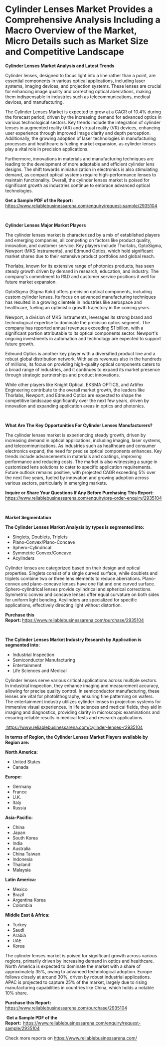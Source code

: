<p><h1>Cylinder Lenses Market Provides a Comprehensive Analysis Including a Macro Overview of the Market, Micro Details such as Market Size and Competitive Landscape</h1></p><p><strong>Cylinder Lenses Market Analysis and Latest Trends</strong></p>
<p><p>Cylinder lenses, designed to focus light into a line rather than a point, are essential components in various optical applications, including laser systems, imaging devices, and projection systems. These lenses are crucial for enhancing image quality and correcting optical aberrations, making them indispensable in industries such as telecommunications, medical devices, and manufacturing.</p><p>The Cylinder Lenses Market is expected to grow at a CAGR of 10.4% during the forecast period, driven by the increasing demand for advanced optics in various technological sectors. Key trends include the integration of cylinder lenses in augmented reality (AR) and virtual reality (VR) devices, enhancing user experience through improved image clarity and depth perception. Additionally, the growing adoption of laser technologies in manufacturing processes and healthcare is fueling market expansion, as cylinder lenses play a vital role in precision applications.</p><p>Furthermore, innovations in materials and manufacturing techniques are leading to the development of more adaptable and efficient cylinder lens designs. The shift towards miniaturization in electronics is also stimulating demand, as compact optical systems require high-performance lenses to maintain functionality. Overall, the cylinder lenses market is poised for significant growth as industries continue to embrace advanced optical technologies.</p></p>
<p><strong>Get a Sample PDF of the Report:&nbsp;</strong> <a href="https://www.reliablebusinessarena.com/enquiry/request-sample/2935104?utm_campaign=3200&utm_medium=2&utm_source=Github&utm_content=ia&utm_term=14032025&utm_id=cylinder-lenses">https://www.reliablebusinessarena.com/enquiry/request-sample/2935104</a></p>
<p>&nbsp;</p>
<p><strong>Cylinder Lenses Major Market Players</strong></p>
<p><p>The cylinder lenses market is characterized by a mix of established players and emerging companies, all competing on factors like product quality, innovation, and customer service. Key players include Thorlabs, OptoSigma, Newport (MKS Instruments), and Edmund Optics, which hold significant market shares due to their extensive product portfolios and global reach.</p><p>Thorlabs, known for its extensive range of photonics products, has seen steady growth driven by demand in research, education, and industry. The company's commitment to R&D and customer service positions it well for future market expansion.</p><p>OptoSigma (Sigma Koki) offers precision optical components, including custom cylinder lenses. Its focus on advanced manufacturing techniques has resulted in a growing clientele in industries like aerospace and healthcare, fueling an optimistic growth trajectory in the coming years.</p><p>Newport, a division of MKS Instruments, leverages its strong brand and technological expertise to dominate the precision optics segment. The company has reported annual revenues exceeding $1 billion, with a significant portion attributable to its optical components sector. Newport's ongoing investments in automation and technology are expected to support future growth.</p><p>Edmund Optics is another key player with a diversified product line and a robust global distribution network. With sales revenues also in the hundreds of millions, its focus on providing high-quality optical components caters to a broad range of industries, and it continues to expand its market presence through strategic partnerships and product innovations.</p><p>While other players like Knight Optical, EKSMA OPTICS, and Artifex Engineering contribute to the overall market growth, the leaders like Thorlabs, Newport, and Edmund Optics are expected to shape the competitive landscape significantly over the next few years, driven by innovation and expanding application areas in optics and photonics.</p></p>
<p>&nbsp;</p>
<p><strong>What Are The Key Opportunities For Cylinder Lenses Manufacturers?</strong></p>
<p><p>The cylinder lenses market is experiencing steady growth, driven by increasing demand in optical applications, including imaging, laser systems, and telecommunications. As industries such as healthcare and consumer electronics expand, the need for precise optical components enhances. Key trends include advancements in materials and coatings, improving performance and reducing costs. The market is also witnessing a surge in customized lens solutions to cater to specific application requirements. Future outlook remains positive, with projected CAGR exceeding 5% over the next five years, fueled by innovation and growing adoption across various sectors, particularly in emerging markets.</p></p>
<p><strong>Inquire or Share Your Questions If Any Before Purchasing This Report:</strong> <a href="https://www.reliablebusinessarena.com/enquiry/pre-order-enquiry/2935104?utm_campaign=3200&utm_medium=2&utm_source=Github&utm_content=ia&utm_term=14032025&utm_id=cylinder-lenses">https://www.reliablebusinessarena.com/enquiry/pre-order-enquiry/2935104</a></p>
<p>&nbsp;</p>
<p><strong>Market Segmentation</strong></p>
<p><strong>The Cylinder Lenses Market Analysis by types is segmented into:</strong></p>
<p><ul><li>Singlets, Doublets, Triplets</li><li>Plano-Convex/Plano-Concave</li><li>Sphero-Cylindrical</li><li>Symmetric Convex/Concave</li><li>Acylinders</li></ul></p>
<p><p>Cylinder lenses are categorized based on their design and optical properties. Singlets consist of a single curved surface, while doublets and triplets combine two or three lens elements to reduce aberrations. Plano-convex and plano-concave lenses have one flat and one curved surface. Sphero-cylindrical lenses provide cylindrical and spherical corrections. Symmetric convex and concave lenses offer equal curvature on both sides for uniform light bending. Acylinders are specialized for specific applications, effectively directing light without distortion.</p></p>
<p><strong>Purchase this Report:&nbsp;</strong><a href="https://www.reliablebusinessarena.com/purchase/2935104?utm_campaign=3200&utm_medium=2&utm_source=Github&utm_content=ia&utm_term=14032025&utm_id=cylinder-lenses">https://www.reliablebusinessarena.com/purchase/2935104</a></p>
<p>&nbsp;</p>
<p><strong>The Cylinder Lenses Market Industry Research by Application is segmented into:</strong></p>
<p><ul><li>Industrial Inspection</li><li>Semiconductor Manufacturing</li><li>Entertainment</li><li>Life Sciences and Medical</li></ul></p>
<p><p>Cylinder lenses serve various critical applications across multiple sectors. In industrial inspection, they enhance imaging and measurement accuracy, allowing for precise quality control. In semiconductor manufacturing, these lenses are vital for photolithography, ensuring fine patterning on wafers. The entertainment industry utilizes cylinder lenses in projection systems for immersive visual experiences. In life sciences and medical fields, they aid in imaging and diagnostics, providing clarity in microscopic examinations and ensuring reliable results in medical tests and research applications.</p></p>
<p><a href="https://www.reliablebusinessarena.com/cylinder-lenses-r2935104?utm_campaign=3200&utm_medium=2&utm_source=Github&utm_content=ia&utm_term=14032025&utm_id=cylinder-lenses">&nbsp;https://www.reliablebusinessarena.com/cylinder-lenses-r2935104</a></p>
<p><strong>In terms of Region, the Cylinder Lenses Market Players available by Region are:</strong></p>
<p>
    <p> <strong> North America: </strong>
        <ul>
            <li>United States</li>
            <li>Canada</li>
        </ul>
        </p> 
    <p> <strong> Europe: </strong>
        <ul>
            <li>Germany</li>
            <li>France</li>
            <li>U.K.</li>
            <li>Italy</li>
            <li>Russia</li>
        </ul>
        </p> 
    <p> <strong> Asia-Pacific: </strong>
        <ul>
            <li>China</li>
            <li>Japan</li>
            <li>South Korea</li>
            <li>India</li>
            <li>Australia</li>
            <li>China Taiwan</li>
            <li>Indonesia</li>
            <li>Thailand</li>
            <li>Malaysia</li>
        </ul>
        </p> 
    <p> <strong> Latin America: </strong>
        <ul>
            <li>Mexico</li>
            <li>Brazil</li>
            <li>Argentina Korea</li>
            <li>Colombia</li>
        </ul>
        </p> 
    <p> <strong> Middle East & Africa: </strong>
        <ul>
            <li>Turkey</li>
            <li>Saudi</li>
            <li>Arabia</li>
            <li>UAE</li>
            <li>Korea</li>
        </ul>
    </p>
    </p>
<p><p>The cylinder lenses market is poised for significant growth across various regions, primarily driven by increasing demand in optics and healthcare. North America is expected to dominate the market with a share of approximately 35%, owing to advanced technological adoption. Europe follows closely at around 30%, driven by robust industrial applications. APAC is projected to capture 25% of the market, largely due to rising manufacturing capabilities in countries like China, which holds a notable 10% share.</p></p>
<p><strong>Purchase this Report: </strong><a href="https://www.reliablebusinessarena.com/purchase/2935104?utm_campaign=3200&utm_medium=2&utm_source=Github&utm_content=ia&utm_term=14032025&utm_id=cylinder-lenses">https://www.reliablebusinessarena.com/purchase/2935104</a></p>
<p>&nbsp;<strong>Get a Sample PDF of the Report:&nbsp;&nbsp;</strong><a href="https://www.reliablebusinessarena.com/enquiry/request-sample/2935104?utm_campaign=3200&utm_medium=2&utm_source=Github&utm_content=ia&utm_term=14032025&utm_id=cylinder-lenses">https://www.reliablebusinessarena.com/enquiry/request-sample/2935104</a></p>
<p><strong></strong></p>
<p>Check more reports on <a href="https://www.reliablebusinessarena.com/?utm_campaign=3200&utm_medium=2&utm_source=Github&utm_content=ia&utm_term=14032025&utm_id=cylinder-lenses">https://www.reliablebusinessarena.com/</a></p>